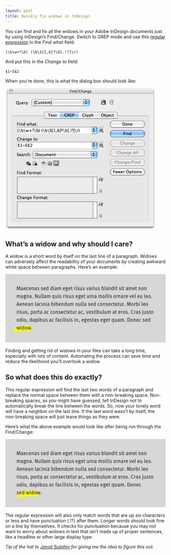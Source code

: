 ```yaml
---
layout: post
title: Quickly fix widows in InDesign
---
```

You can find and fix all the widows in your Adobe InDesign documents just by using InDesign’s Find/Change. Switch to GREP mode and use this [regular expression](https://en.wikipedia.org/wiki/Regular_expression) in the *Find what* field:

```
(\b\w+?\b) (\b\S{1,6}?\b[.!?]\r)
```

And put this in the *Change to* field:

```
$1~S$2
```

When you're done, this is what the dialog box should look like:

![Adobe InDesign Find/Change dialogue](/blog/images/2012/03/indesign-find-change-widow.png)

## What’s a widow and why should I care?

A widow is a short word by itself on the last line of a paragraph. Widows can adversely affect the readability of your documents by creating awkward white space between paragraphs. Here’s an example:

![Example of a paragraph with a widow](/blog/images/2012/03/widow-example.png)

Finding and getting rid of widows in your files can take a long time, especially with lots of content. Automating the process can save time and reduce the likelihood you’ll overlook a widow. 

## So what does this do exactly?

This regular expression will find the last two words of a paragraph and replace the normal space between them with a non-breaking space. Non-breaking spaces, as you might have guessed, tell InDesign *not* to automatically break the line between the words. So, now your lonely word will have a neighbor on the last line. If the last word wasn’t by itself, the non-breaking space will just leave things as they were. 

Here’s what the above example would look like after being run through the Find/Change:

![Example of a paragraph with a fixed widow](/blog/images/2012/03/widow-example-fixed.png)

The regular expression will also only match words that are up six characters or less and have punctuation (.!?) after them. Longer words should look fine on a line by themselves. It checks for punctuation because you may not want to worry about widows in text that isn’t made up of proper sentences, like a headline or other large display type.

*Tip of the hat to [Jarod Sutphin](http://jarodsutphin.com/) for giving me the idea to figure this out.*
